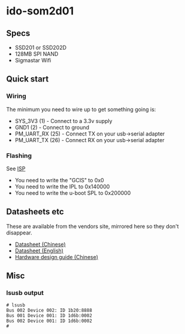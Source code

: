 # ido-som2d01

## Specs

- SSD201 or SSD202D
- 128MB SPI NAND
- Sigmastar Wifi

## Quick start

### Wiring

The minimum you need to wire up to get something going is:
- SYS_3V3 (1) - Connect to a 3.3v supply
- GND1 (2) - Connect to ground
- PM_UART_RX (25) - Connect TX on your usb->serial adapter
- PM_UART_TX (26) - Connect RX on your usb->serial adapter

### Flashing

See [ISP](isp)

- You need to write the "GCIS" to 0x0
- You need to write the IPL to 0x140000
- You need to write the u-boot SPL to 0x200000

## Datasheets etc

These are available from the vendors site, mirrored here so they don't disappear.

- [Datasheet (Chinese)](IDO-SOM2D01-Datasheet-CN.pdf)
- [Datasheet (English)](IDO-SOM2D01-Datasheet_EN.pdf)
- [Hardware design guide (Chinese)](IDO-SOM2D01硬件设计手册.pdf)

## Misc

### lsusb output

```
# lsusb 
Bus 002 Device 002: ID 1b20:8888
Bus 001 Device 001: ID 1d6b:0002
Bus 002 Device 001: ID 1d6b:0002
# 
```
